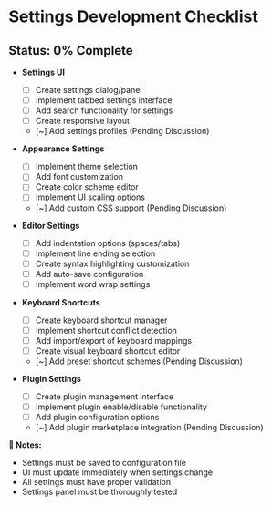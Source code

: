 # **Settings Development Checklist**
## **Status: 0% Complete**

- **Settings UI**
  - [ ] Create settings dialog/panel
  - [ ] Implement tabbed settings interface
  - [ ] Add search functionality for settings
  - [ ] Create responsive layout
  - [~] Add settings profiles (Pending Discussion)

- **Appearance Settings**
  - [ ] Implement theme selection
  - [ ] Add font customization
  - [ ] Create color scheme editor
  - [ ] Implement UI scaling options
  - [~] Add custom CSS support (Pending Discussion)

- **Editor Settings**
  - [ ] Add indentation options (spaces/tabs)
  - [ ] Implement line ending selection
  - [ ] Create syntax highlighting customization
  - [ ] Add auto-save configuration
  - [ ] Implement word wrap settings

- **Keyboard Shortcuts**
  - [ ] Create keyboard shortcut manager
  - [ ] Implement shortcut conflict detection
  - [ ] Add import/export of keyboard mappings
  - [ ] Create visual keyboard shortcut editor
  - [~] Add preset shortcut schemes (Pending Discussion)

- **Plugin Settings**
  - [ ] Create plugin management interface
  - [ ] Implement plugin enable/disable functionality
  - [ ] Add plugin configuration options
  - [~] Add plugin marketplace integration (Pending Discussion)

**📝 Notes:**  
- Settings must be saved to configuration file
- UI must update immediately when settings change
- All settings must have proper validation
- Settings panel must be thoroughly tested
